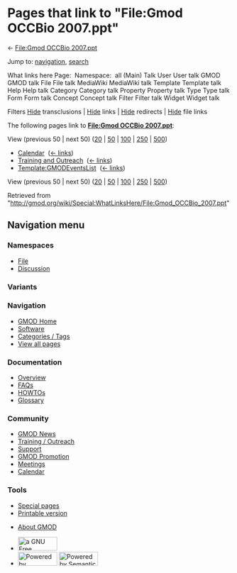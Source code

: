 <div id="mw-page-base" class="noprint">

</div>

<div id="mw-head-base" class="noprint">

</div>

<div id="content" class="mw-body" role="main">

<span id="top"></span>

<div id="mw-js-message" style="display:none;">

</div>



# <span dir="auto">Pages that link to "File:Gmod OCCBio 2007.ppt"</span>

<div id="bodyContent">

<div id="contentSub">

← [File:Gmod OCCBio
2007.ppt](/wiki/File:Gmod_OCCBio_2007.ppt "File:Gmod OCCBio 2007.ppt")

</div>

<div id="jump-to-nav" class="mw-jump">

Jump to: [navigation](#mw-navigation), [search](#p-search)

</div>

<div id="mw-content-text">

What links here Page:  Namespace:  all (Main) Talk User User talk GMOD
GMOD talk File File talk MediaWiki MediaWiki talk Template Template talk
Help Help talk Category Category talk Property Property talk Type Type
talk Form Form talk Concept Concept talk Filter Filter talk Widget
Widget talk

Filters
[Hide](/mediawiki/index.php?title=Special:WhatLinksHere/File:Gmod_OCCBio_2007.ppt&hidetrans=1 "Special:WhatLinksHere/File:Gmod OCCBio 2007.ppt")
transclusions \|
[Hide](/mediawiki/index.php?title=Special:WhatLinksHere/File:Gmod_OCCBio_2007.ppt&hidelinks=1 "Special:WhatLinksHere/File:Gmod OCCBio 2007.ppt")
links \|
[Hide](/mediawiki/index.php?title=Special:WhatLinksHere/File:Gmod_OCCBio_2007.ppt&hideredirs=1 "Special:WhatLinksHere/File:Gmod OCCBio 2007.ppt")
redirects \|
[Hide](/mediawiki/index.php?title=Special:WhatLinksHere/File:Gmod_OCCBio_2007.ppt&hideimages=1 "Special:WhatLinksHere/File:Gmod OCCBio 2007.ppt")
file links

The following pages link to **[File:Gmod OCCBio
2007.ppt](/wiki/File:Gmod_OCCBio_2007.ppt "File:Gmod OCCBio 2007.ppt")**:

View (previous 50 \| next 50)
([20](/mediawiki/index.php?title=Special:WhatLinksHere/File:Gmod_OCCBio_2007.ppt&limit=20 "Special:WhatLinksHere/File:Gmod OCCBio 2007.ppt")
\|
[50](/mediawiki/index.php?title=Special:WhatLinksHere/File:Gmod_OCCBio_2007.ppt&limit=50 "Special:WhatLinksHere/File:Gmod OCCBio 2007.ppt")
\|
[100](/mediawiki/index.php?title=Special:WhatLinksHere/File:Gmod_OCCBio_2007.ppt&limit=100 "Special:WhatLinksHere/File:Gmod OCCBio 2007.ppt")
\|
[250](/mediawiki/index.php?title=Special:WhatLinksHere/File:Gmod_OCCBio_2007.ppt&limit=250 "Special:WhatLinksHere/File:Gmod OCCBio 2007.ppt")
\|
[500](/mediawiki/index.php?title=Special:WhatLinksHere/File:Gmod_OCCBio_2007.ppt&limit=500 "Special:WhatLinksHere/File:Gmod OCCBio 2007.ppt"))

- [Calendar](/wiki/Calendar "Calendar") ‎
  <span class="mw-whatlinkshere-tools">([←
  links](/mediawiki/index.php?title=Special:WhatLinksHere&target=Calendar "Special:WhatLinksHere"))</span>
- [Training and
  Outreach](/wiki/Training_and_Outreach "Training and Outreach") ‎
  <span class="mw-whatlinkshere-tools">([←
  links](/mediawiki/index.php?title=Special:WhatLinksHere&target=Training+and+Outreach "Special:WhatLinksHere"))</span>
- [Template:GMODEventsList](/wiki/Template:GMODEventsList "Template:GMODEventsList")
  ‎ <span class="mw-whatlinkshere-tools">([←
  links](/mediawiki/index.php?title=Special:WhatLinksHere&target=Template%3AGMODEventsList "Special:WhatLinksHere"))</span>

View (previous 50 \| next 50)
([20](/mediawiki/index.php?title=Special:WhatLinksHere/File:Gmod_OCCBio_2007.ppt&limit=20 "Special:WhatLinksHere/File:Gmod OCCBio 2007.ppt")
\|
[50](/mediawiki/index.php?title=Special:WhatLinksHere/File:Gmod_OCCBio_2007.ppt&limit=50 "Special:WhatLinksHere/File:Gmod OCCBio 2007.ppt")
\|
[100](/mediawiki/index.php?title=Special:WhatLinksHere/File:Gmod_OCCBio_2007.ppt&limit=100 "Special:WhatLinksHere/File:Gmod OCCBio 2007.ppt")
\|
[250](/mediawiki/index.php?title=Special:WhatLinksHere/File:Gmod_OCCBio_2007.ppt&limit=250 "Special:WhatLinksHere/File:Gmod OCCBio 2007.ppt")
\|
[500](/mediawiki/index.php?title=Special:WhatLinksHere/File:Gmod_OCCBio_2007.ppt&limit=500 "Special:WhatLinksHere/File:Gmod OCCBio 2007.ppt"))

</div>

<div class="printfooter">

Retrieved from
"<http://gmod.org/wiki/Special:WhatLinksHere/File:Gmod_OCCBio_2007.ppt>"

</div>

<div id="catlinks" class="catlinks catlinks-allhidden">

</div>

<div class="visualClear">

</div>

</div>

</div>

<div id="mw-navigation">

## Navigation menu

<div id="mw-head">



<div id="left-navigation">

<div id="p-namespaces" class="vectorTabs" role="navigation"
aria-labelledby="p-namespaces-label">

### Namespaces

- <span id="ca-nstab-image"><a href="/wiki/File:Gmod_OCCBio_2007.ppt" accesskey="c"
  title="View the file page [c]">File</a></span>
- <span id="ca-talk"><a
  href="/mediawiki/index.php?title=File_talk:Gmod_OCCBio_2007.ppt&amp;action=edit&amp;redlink=1"
  accesskey="t"
  title="Discussion about the content page [t]">Discussion</a></span>

</div>

<div id="p-variants" class="vectorMenu emptyPortlet" role="navigation"
aria-labelledby="p-variants-label">

### 

### Variants[](#)

<div class="menu">

</div>

</div>

</div>

<div id="right-navigation">





</div>



</div>

</div>

</div>

<div id="mw-panel">

<div id="p-logo" role="banner">

<a href="/wiki/Main_Page"
style="background-image: url(http://gmod.org/images/GMOD-cogs.png);"
title="Visit the main page"></a>

</div>

<div id="p-Navigation" class="portal" role="navigation"
aria-labelledby="p-Navigation-label">

### Navigation

<div class="body">

- <span id="n-GMOD-Home">[GMOD Home](/wiki/Main_Page)</span>
- <span id="n-Software">[Software](/wiki/GMOD_Components)</span>
- <span id="n-Categories-.2F-Tags">[Categories /
  Tags](/wiki/Categories)</span>
- <span id="n-View-all-pages">[View all
  pages](/wiki/Special:AllPages)</span>

</div>

</div>

<div id="p-Documentation" class="portal" role="navigation"
aria-labelledby="p-Documentation-label">

### Documentation

<div class="body">

- <span id="n-Overview">[Overview](/wiki/Overview)</span>
- <span id="n-FAQs">[FAQs](/wiki/Category:FAQ)</span>
- <span id="n-HOWTOs">[HOWTOs](/wiki/Category:HOWTO)</span>
- <span id="n-Glossary">[Glossary](/wiki/Glossary)</span>

</div>

</div>

<div id="p-Community" class="portal" role="navigation"
aria-labelledby="p-Community-label">

### Community

<div class="body">

- <span id="n-GMOD-News">[GMOD News](/wiki/GMOD_News)</span>
- <span id="n-Training-.2F-Outreach">[Training /
  Outreach](/wiki/Training_and_Outreach)</span>
- <span id="n-Support">[Support](/wiki/Support)</span>
- <span id="n-GMOD-Promotion">[GMOD
  Promotion](/wiki/GMOD_Promotion)</span>
- <span id="n-Meetings">[Meetings](/wiki/Meetings)</span>
- <span id="n-Calendar">[Calendar](/wiki/Calendar)</span>

</div>

</div>

<div id="p-tb" class="portal" role="navigation"
aria-labelledby="p-tb-label">

### Tools

<div class="body">

- <span id="t-specialpages"><a href="/wiki/Special:SpecialPages" accesskey="q"
  title="A list of all special pages [q]">Special pages</a></span>
- <span id="t-print"><a
  href="/mediawiki/index.php?title=Special:WhatLinksHere/File:Gmod_OCCBio_2007.ppt&amp;printable=yes"
  rel="alternate" accesskey="p"
  title="Printable version of this page [p]">Printable version</a></span>

</div>

</div>

</div>

</div>

<div id="footer" role="contentinfo">

- <span id="footer-places-about">[About
  GMOD](/wiki/GMOD:About "GMOD:About")</span>

<!-- -->

- <span id="footer-copyrightico">[<img src="http://www.gnu.org/graphics/gfdl-logo-small.png" width="88"
  height="31" alt="a GNU Free Documentation License" />](http://www.gnu.org/licenses/fdl-1.3.html)</span>
- <span id="footer-poweredbyico">[<img src="/mediawiki/skins/common/images/poweredby_mediawiki_88x31.png"
  width="88" height="31" alt="Powered by MediaWiki" />](//www.mediawiki.org/)
  [<img
  src="/mediawiki/extensions/SemanticMediaWiki/includes/../resources/images/smw_button.png"
  width="88" height="31" alt="Powered by Semantic MediaWiki" />](https://www.semantic-mediawiki.org/wiki/Semantic_MediaWiki)</span>

<div style="clear:both">

</div>

</div>
